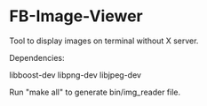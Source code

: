 # FB-Image-Viewer

Tool to display images on terminal without X server.

Dependencies:

libboost-dev
libpng-dev
libjpeg-dev

Run "make all" to generate bin/img_reader file.
